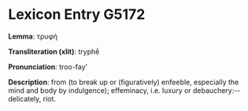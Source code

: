 # Lexicon Entry G5172

**Lemma**: τρυφή

**Transliteration (xlit)**: tryphḗ

**Pronunciation**: troo-fay'

**Description**:
from  (to break up or (figuratively) enfeeble, especially the mind and body by indulgence); effeminacy, i.e. luxury or debauchery:--delicately, riot.
